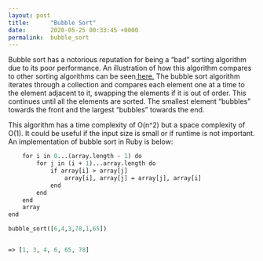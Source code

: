 ```yaml
---
layout: post
title:      "Bubble Sort"
date:       2020-05-25 00:33:45 +0000
permalink:  bubble_sort
---
```



Bubble sort has a notorious reputation for being a “bad” sorting algorithm due to its poor performance. An illustration of how this algorithm compares to other sorting algorithms can be seen[ here.](https://www.toptal.com/developers/sorting-algorithms) The bubble sort algorithm iterates through a collection and compares each element one at a time to the element adjacent to it, swapping the elements if it is out of order. This continues until all the elements are sorted. The smallest element “bubbles” towards the front and the largest “bubbles” towards the end.

This algorithm has a time complexity of O(n^2) but a space complexity of O(1). It could be useful if the input size is small or if runtime is not important. An implementation of bubble sort in Ruby is below:

```def bubble_sort(array)
    for i in 0...(array.length - 1) do
        for j in (i + 1)...array.length do
            if array[i] > array[j] 
                array[i], array[j] = array[j], array[i]
            end
        end
    end
    array
end

bubble_sort([6,4,3,78,1,65])


=> [1, 3, 4, 6, 65, 78]
```



